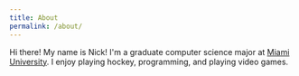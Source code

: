 ```yaml
---
title: About
permalink: /about/
---
```


Hi there!  My name is Nick!  I'm a graduate computer science major at [Miami University](miamioh.edu).  I enjoy playing hockey, programming, and playing video games.  
